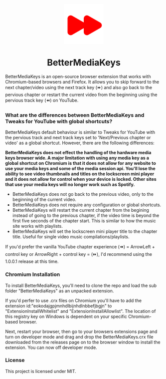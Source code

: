 <p align="center">
  <a href="https://github.com/TroyWarez/BetterMediaKeys/main"><img src="/BetterMediaKeys/icons/icon128.png" alt="Logo"></img></a>
</p>

<h1 align="center">BetterMediaKeys</h1>
</p>
BetterMediaKeys is an open-source browser extension that works with Chromium-based browsers and Firefox. It allows you to skip forward to the next chapter/video using the next track key (⏩) and also go back to the pervious chapter or restart the current video from the beginning using the pervious track key (⏪) on YouTube.


### What are the differences between BetterMediaKeys and Tweaks for YouTube with global shortcuts?
BetterMediaKeys default behaviour is similar to Tweaks for YouTube with the pervious track and next track keys set to 'Next/Previous chapter or video' as a global shortcut. However, there are the following differences:

**BetterMediaKeys does not effect the handling of the hardware media keys browser wide. A major limitation with using any media key as a global shortcut on Chromium is that it does not allow for any website to use your media keys and some of the media session api. You'll lose the ability to see video thumbnails and titles on the lockscreen mini player and it does not allow for control when your device is locked. Other sites that use your media keys will no longer work such as Spotify.**
- BetterMediaKeys does not go back to the previous video, only to the beginning of the current video.
- BetterMediaKeys does not require any configuration or global shortcuts.
- BetterMediaKeys will restart the current chapter from the begining instead of going to the previous chapter, if the video time is beyond the first five seconds of the chapter start. This is similar to how the music site works with playlists.
- BetterMediaKeys will set the lockscreen mini player title to the chapter title. Useful for single video music compilations/playlists.


If you'd prefer the vanilla YouTube chapter experience (⏪) = ArrowLeft + control key or ArrowRight + control key = (⏩), I'd recommend using the 1.0.0.1 release at this time.
### Chromium Installation

To install BetterMediaKeys, you'll need to clone the repo and load the sub folder "BetterMediaKeys" as an unpacked extension. 

If you'd perfer to use .crx files on Chromium you'll have to add the extension id:"eokodajgpjmnhdlbijnhdlnbbefjbgjn" to "ExtensionInstallWhitelist" and "ExtensionInstallAllowlist". The location of this registry key on Windows is dependent on your specific Chromium-based browser. 

Next, restart your browser, then go to your browsers extensions page and turn on developer mode and drag and drop the BetterMediaKeys.crx file downloaded from the releases page on to the browser window to install the extension. You can now off developer mode.
### License

This project is licensed under MIT.
